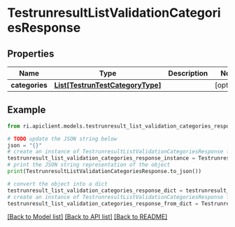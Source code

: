 # TestrunresultListValidationCategoriesResponse


## Properties

Name | Type | Description | Notes
------------ | ------------- | ------------- | -------------
**categories** | [**List[TestrunTestCategoryType]**](TestrunTestCategoryType.md) |  | [optional] 

## Example

```python
from ri.apiclient.models.testrunresult_list_validation_categories_response import TestrunresultListValidationCategoriesResponse

# TODO update the JSON string below
json = "{}"
# create an instance of TestrunresultListValidationCategoriesResponse from a JSON string
testrunresult_list_validation_categories_response_instance = TestrunresultListValidationCategoriesResponse.from_json(json)
# print the JSON string representation of the object
print(TestrunresultListValidationCategoriesResponse.to_json())

# convert the object into a dict
testrunresult_list_validation_categories_response_dict = testrunresult_list_validation_categories_response_instance.to_dict()
# create an instance of TestrunresultListValidationCategoriesResponse from a dict
testrunresult_list_validation_categories_response_from_dict = TestrunresultListValidationCategoriesResponse.from_dict(testrunresult_list_validation_categories_response_dict)
```
[[Back to Model list]](../README.md#documentation-for-models) [[Back to API list]](../README.md#documentation-for-api-endpoints) [[Back to README]](../README.md)

